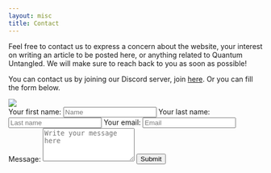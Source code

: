 ```yaml
---
layout: misc
title: Contact
---
```


Feel free to contact us to express a concern about the website, your interest on writing an article to be posted here, or anything related to Quantum Untangled. We will make sure to reach back to you as soon as possible!

You can contact us by joining our Discord server, join [here](https://discord.gg/ZCVtHTbepq). Or you can fill the form below.

<div class="form_container">
    <img src="{{ site.url }}/assets/images/cover_2.jpg">
    <form action="https://formspree.io/f/mwkavqwd" method="POST">
        <label for="fname">Your first name:</label>
        <input type="text" id="fname" name="firstname" placeholder="Name" required>
        <label for="lname">Your last name:</label>
        <input type="text" id="lname" name="lastname" placeholder="Last name" required>
        <label for="email">Your email:</label>
        <input type="email" id="email" name="_replyto" placeholder="Email" required>
        <label for="message">Message:</label>
        <textarea id="message" name="message" placeholder="Write your message here" style="height: 5em;"></textarea>
        <input type="submit" value="Submit">
    </form>
</div>